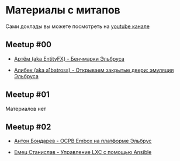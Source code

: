 # Материалы с митапов
Сами доклады вы можете посмотреть на [youtube канале](https://www.youtube.com/channel/UCkUZ9jJWVkXkYRenK5aTO6g)

## Meetup #00
* [Артём (aka EntityFX) - Бенчмарки Эльбруса](./meetup-00/ElbrusBenchs.pdf)

* [Алибек (aka a1batross) - Открываем закрытые двери: эмуляция Эльбруса](./meetup-00/qemu-e2k.pdf)

## Meetup #01
Материалов нет

## Meetup #02
* [Антон Бондарев -  ОСРВ Embox на платформе Эльбрус](./meetup-02/embox.pdf)

* [Емец Станислав - Управление LXC с помощью Ansible](./meetup-02/lxc-ansible.pdf)
